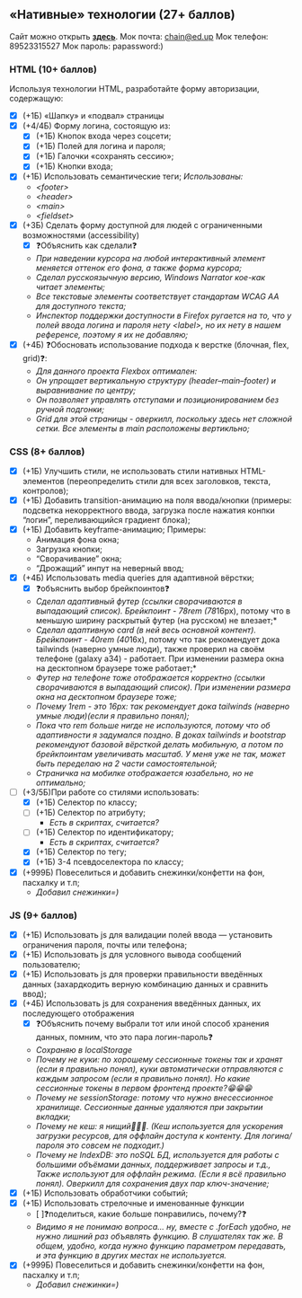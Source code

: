 ## «Нативные» технологии (27+ баллов)
Сайт можно открыть [**здесь**](https://peter-v-bazanov.github.io/hse_web_auth_form/native/index.html "пипипупу").
Мок почта: chain@ed.up
Мок телефон: 89523315527
Мок пароль: papassword:)
### HTML (10+ баллов)
Используя технологии HTML, разработайте форму авторизации, содержащую:
- [x] (+1Б) «Шапку» и «подвал» страницы
- [x] (+4/4Б) Форму логина, состоящую из: 
    - [x] (+1Б) Кнопок входа через соцсети;
    - [x] (+1Б) Полей для логина и пароля;
    - [x] (+1Б) Галочки «сохранять сессию»;
    - [x] (+1Б) Кнопки входа;
- [x] (+1Б) Использовать семантические теги; *Использованы:*
    - *\<footer\>*
    - *\<header\>*
    - *\<main\>*
    - *\<fieldset\>*
- [x] (+3Б) Сделать форму доступной для людей с ограниченными возможностями (accessibility)
    - [x] ❓Объяснить как сделали❓
    - *При наведении курсора на любой интерактивный элемент меняется оттенок его фона, а также форма курсора;*
    - *Сделал русскоязычную версию, Windows Narrator кое-как читает элементы;*
    - *Все текстовые элементы соответствует стандартам WCAG AA для доступного текста;*
    - *Инспектор поддержки доступности в Firefox ругается на то, что у полей ввода логина и пароля нету \<label\>, но их нету в нашем референсе, поэтому я их не добавляю;*
- [x] (+4Б) ❓Обосновать использование подхода к верстке (блочная, flex, grid)❓:
    - *Для данного проекта Flexbox оптимален:*
    - *Он упрощает вертикальную структуру (header–main–footer) и выравнивание по центру;*
    - *Он позволяет управлять отступами и позиционированием без ручной подгонки;*
    - *Grid для этой страницы - оверкилл, поскольку здесь нет сложной сетки. Все элементы в main расположены вертикльно;*

### CSS (8+ баллов)
- [x] (+1Б) Улучшить стили, не использовать стили нативных HTML-элементов (переопределить стили для всех заголовков, текста, контролов);
- [x] (+1Б) Добавить transition-анимацию на поля ввода/кнопки (примеры: подсветка некорректного ввода, загрузка после нажатия конпки “логин”, переливающийся градиент блока);
- [x] (+1Б) Добавить keyframe-анимацию; Примеры:
    - Анимация фона окна;
    - Загрузка кнопки;
    - “Сворачивание” окна;
    - “Дрожащий” инпут на неверный ввод;
- [x]  (+4Б) Использовать media queries для адаптивной вёрстки;
    - [x] ❓объяснить выбор брейкпоинтов❓
    - *Сделал адаптивный футер (ссылки сворачиваются в выпадающий список). Брейкпоинт - 78rem (78*16px), потому что в меньшую ширину раскрытый футер (на русском) не влезает;*
    - *Сделал адаптивную card (в ней весь основной контент). Брейкпоинт - 40rem (40*16x), потому что так рекомендует дока tailwinds (наверно умные люди), также проверил на своём телефоне (galaxy a34) - работает. При изменении размера окна на десктопном браузере тоже работает;*
    - *Футер на телефоне тоже отображается корректно (ссылки сворачиваются в выпадающий список). При изменении размера окна на десктопном браузере тоже;*
    - *Почему 1rem - это 16px: так рекомендует дока tailwinds (наверно умные люди)(если я правильно понял);*
    - *Пока что rem больше нигде не используются, потому что об адаптивности я задумался поздно. В доках tailwinds и bootstrap рекомендуют базовой вёрсткой делать мобильную, а потом по брейкпоинтам увеличивать масштаб. У меня уже не так, может быть переделаю на 2 части самостоятельной;*
    - *Страничка на мобилке отображается юзабельно, но не оптимально;*
- [ ]  (+3/5Б)При работе со стилями использовать:
    - [x] (+1Б) Селектор по классу;
    - [ ] (+1Б) Селектор по атрибуту;
        - *Есть в скриптах, считается?*
    - [ ] (+1Б) Селектор по идентификатору;
        - *Есть в скриптах, считается?*
    - [x] (+1Б) Селектор по тегу;
    - [x] (+1Б) 3-4 псевдоселектора по классу;
- [x] (+999Б) Повеселиться и добавить снежинки/конфетти на фон, пасхалку и т.п;
    - *Добавил снежинки=)*

### JS (9+ баллов)
- [x] (+1Б) Использовать js для валидации полей ввода — установить ограничения пароля, почты или телефона;
- [x] (+1Б) Использовать js для условного вывода сообщений пользователю;
- [x] (+1Б) Использовать js для проверки правильности введённых данных (захардкодить верную комбинацию данных и сравнить ввод);
- [x]  (+4Б) Использовать js для сохранения введённых данных, их последующего отображения 
    - [x] ❓Объяснить почему выбрали тот или иной способ хранения данных, помним, что это пара логин-пароль❓
    - *Сохраняю в localStorage*
    - *Почему не куки: по хорошему сессионные токены так и хранят (если я правильно понял), куки автоматически отправляются с каждым запросом (если я правильно понял). Но какие сессионные токены в первом фронтенд проекте?😁😁😁*
    - *Почему не sessionStorage: потому что нужно внесессионное хранилище. Сессионные данные удаляются при закрытии вкладки;*
    - *Почему не кеш: я нищий💸🤲🏻. (Кеш используется для ускорения загрузки ресурсов, для оффлайн доступа к контенту. Для логина/пароля это совсем не подходит.)*
    - *Почему не IndexDB: это noSQL БД, используется для работы с большими объёмами данных, поддерживает запросы и т.д., Также используют для оффлайн режима. (Если я всё правильно понял). Оверкилл для сохранения двух пар ключ-значение;*
- [x] (+1Б) Использовать обработчики событий;
- [x] (+1Б) Использовать стрелочные и именованные функции 
    - [ ]❓поделиться, какие больше понравились, почему?❓
    - *Видимо я не понимаю вопроса... ну, вместе с  .forEach удобно, не нужно лишний раз объявлять функцию. В слушателях так же. В общем, удобно, когда нужно функцию параметром передавать, и эта функцию в других местах не используется.*
- [x]  (+999Б) Повеселиться и добавить снежинки/конфетти на фон, пасхалку и т.п;
    - *Добавил снежинки=)*